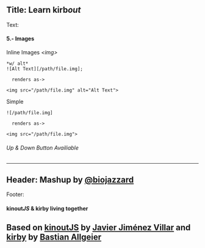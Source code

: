 Title: Learn kirb*out*
----
Text:
#### 5.- Images
Inline Images *&lt;img&gt;*
```
*w/ alt*
![Alt Text][/path/file.img];

  renders as->

<img src="/path/file.img" alt="Alt Text">
```
Simple
```
![/path/file.img]

  renders as->

<img src="/path/file.img">
```
###### *Up* & *Down* Button Availiable
----
Header:
Mashup by [@biojazzard](https://github.com/biojazzard)
----
Footer:
#### kinout*JS* & kirby living together
Based on [kinoutJS](https://github.com/soyjavi/Kinout) by [Javier Jiménez Villar](https://github.com/soyjavi) and [kirby](https://github.com/bastianallgeier/kirbycms) by [Bastian Allgeier](https://github.com/bastianallgeier)
----
